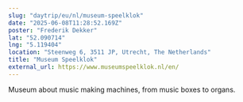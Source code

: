 ```yaml
---
slug: "daytrip/eu/nl/museum-speelklok"
date: "2025-06-08T11:28:52.169Z"
poster: "Frederik Dekker"
lat: "52.090714"
lng: "5.119404"
location: "Steenweg 6, 3511 JP, Utrecht, The Netherlands"
title: "Museum Speelklok"
external_url: https://www.museumspeelklok.nl/en/
---
```

Museum about music making machines, from music boxes to organs.